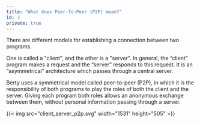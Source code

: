 ```yaml
---
title: "What does Peer-To-Peer (P2P) mean?"
id: 3
private: true
---
```


There are different models for establishing a connection between two programs.

One is called a "client", and the other is a "server". In general, the “client” program makes a request and the “server” responds to this request. It is an “asymmetrical” architecture which passes through a central server.

Berty uses a symmetrical model called peer-to-peer (P2P), in which it is the responsibility of both programs to play the roles of both the client and the server. Giving each program both roles allows an anonymous exchange between them, without personal information passing through a server.

{{< img src="client_server_p2p.svg" width="1531" height="505" >}}